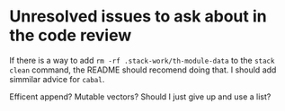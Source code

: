 



Unresolved issues to ask about in the code review
======================

If there is a way to add `rm -rf .stack-work/th-module-data` to
the `stack clean` command, the README should recomend doing that.
I should add simmilar advice for `cabal`.

Efficent append? Mutable vectors? Should I just give up and use a list?
